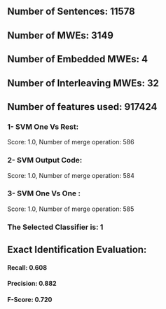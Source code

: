 ## Number of Sentences: 11578
## Number of MWEs: 3149

## Number of Embedded MWEs: 4

## Number of Interleaving MWEs: 32
## Number of features used: 917424

### 1- SVM One Vs Rest: 
Score: 1.0, Number of merge operation: 586
### 2- SVM Output Code: 
Score: 1.0, Number of merge operation: 584
### 3- SVM One Vs One : 
Score: 1.0, Number of merge operation: 585
### The Selected Classifier is: 1
## Exact Identification Evaluation: 
#### Recall: 0.608
#### Precision: 0.882
#### F-Score: 0.720
